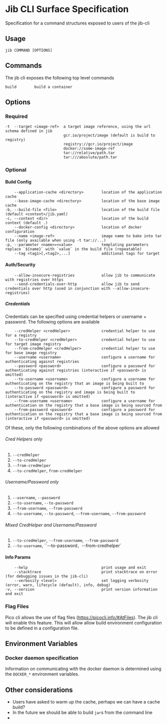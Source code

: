 # Jib CLI Surface Specification

Specification for a command structures exposed to users of the jib-cli

## Usage
`jib COMMAND [OPTIONS]`

## Commands

The jib cli exposes the following top level commands
```
build        build a container
```

## Options

### Required
```
-t  --target <image-ref>  a target image reference, using the url schema defined in jib
                          gcr.io/project/image (default is build to registry)
                          registry://gcr.io/project/image
                          docker://some-image-ref
                          tar://relative/path.tar
                          tar:///aboslute/path.tar
```

### Optional


#### Build Config
```
    --application-cache <directory>        location of the application cache
    --base-image-cache <directory>         location of the base image cache
-b, --build-file <file>                    location of the build file (default <context>/jib.yaml)
-c, --context <dir>                        location of the build context (default .)
    --docker-config <directory>            location of docker configuration
    --name <image-ref>                     image name to bake into tar file (only available when using -t tar://...)
-p, --parameter <name>=<value>             templating parameters replace `${name}` with `value` in the build file (repeatable)
    --tag <tag1>[,<tag2>,...]              additional tags for target
```

#### Auth/Security
```
    --allow-insecure-registries            allow jib to communicate with registries over https
    --send-credentials-over-http           allow jib to send credentials over http (used in conjunction with --allow-insecure-registries)
```
##### Credentials

Credentials can be specified using credential helpers or username + password. The following options are available
```
    --credHelper <credHelper>              credential helper to use for a registry
    --to-credHelper <credHelper>           credential helper to use for target image registry
    --from-credHelper <credHelper>         credential helper to use for base image registry
    --username <username>                  configure a username for authenticating against registries
    --password <password>                  configure a passowrd for authenticating against registries (interactive if <password> is omitted)
    --to-username <username>               configure a username for authenticating on the registry that an image is being built to
    --to-password <password>               configure a password for authenticating on the registry and image is being built to (interactive if <password> is omitted)
    --from-username <username>             configure a username for authentication on the registry that a base image is being sourced from
    --from-password <password>             configure a password for authentication on the registry that a base image is being sourced from (interactive if <password> is omitted)
```
Of these, only the following combinations of the above options are allowed
###### Cred Helpers only
1. `--credHelper`
1. `--to-credHelper`
1. `--from-credHelper`
1. `--to-credHelper`, `from-credHelper`

###### Username/Password only
1. `--username`, `--password`
1. `--to-username`, `--to-password`
1. `--from-username`, `--from-password`
1. `--to-username`, `--to-password`, `--from-username`, `--from-password`

###### Mixed CredHelper and Username/Password
1. `--to-credHelper`, `--from-username`, `--from-password`
1. `--to-username`, ``--to-password`, `--from-credhelper`

#### Info Params
```
    --help                                 print usage and exit
    --stacktrace                           print stacktrace on error (for debugging issues in the jib-cli)
    --verbosity <level>                    set logging verbosity (error, warn, lifecycle (default), info, debug)
-v, --version                              print version information and exit 
```

### Flag Files

Pico cli allows the use of flag files (https://picocli.info/#AtFiles). The jib cli will enable this feature. This will allow allow build environment configuration to be defined in a configuration file.

## Environment Variables

### Docker daemon specification

Information on communicating with the docker daemon is determined using the `DOCKER_*` environment variables.

## Other considerations

- Users have asked to warm up the cache, perhaps we can have a cache build?
- In the future we should be able to build `jar`s from the command line
- 

